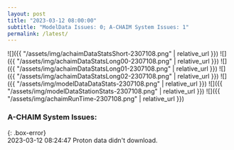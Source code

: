 ```yaml
---
layout: post
title: "2023-03-12 08:00:00"
subtitle: "ModelData Issues: 0; A-CHAIM System Issues: 1"
permalink: /latest/
---
```


![]({{ "/assets/img/achaimDataStatsShort-2307108.png" | relative_url }})
![]({{ "/assets/img/achaimDataStatsLong00-2307108.png" | relative_url }})
![]({{ "/assets/img/achaimDataStatsLong01-2307108.png" | relative_url }})
![]({{ "/assets/img/achaimDataStatsLong02-2307108.png" | relative_url }})
![]({{ "/assets/img/modelDataDataStats-2307108.png" | relative_url }})
![]({{ "/assets/img/modelDataStationStats-2307108.png" | relative_url }})
![]({{ "/assets/img/achaimRunTime-2307108.png" | relative_url }})


### A-CHAIM System Issues:  
  
{: .box-error}  
2023-03-12 08:24:47 Proton data didn't download.  
